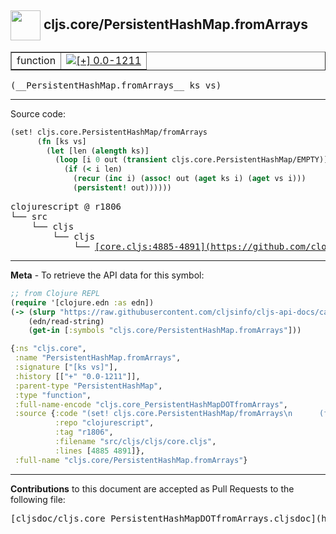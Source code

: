 ## <img width="48px" valign="middle" src="http://i.imgur.com/Hi20huC.png"> cljs.core/PersistentHashMap.fromArrays

 <table border="1">
<tr>

<td>function</td>
<td><a href="https://github.com/cljsinfo/cljs-api-docs/tree/0.0-1211"><img valign="middle" alt="[+] 0.0-1211" src="https://img.shields.io/badge/+-0.0--1211-lightgrey.svg"></a> </td>
</tr>
</table>

 <samp>
(__PersistentHashMap.fromArrays__ ks vs)<br>
</samp>

---





Source code:

```clj
(set! cljs.core.PersistentHashMap/fromArrays
      (fn [ks vs]
        (let [len (alength ks)]
          (loop [i 0 out (transient cljs.core.PersistentHashMap/EMPTY)]
            (if (< i len)
              (recur (inc i) (assoc! out (aget ks i) (aget vs i)))
              (persistent! out))))))
```

 <pre>
clojurescript @ r1806
└── src
    └── cljs
        └── cljs
            └── <ins>[core.cljs:4885-4891](https://github.com/clojure/clojurescript/blob/r1806/src/cljs/cljs/core.cljs#L4885-L4891)</ins>
</pre>


---

__Meta__ - To retrieve the API data for this symbol:

```clj
;; from Clojure REPL
(require '[clojure.edn :as edn])
(-> (slurp "https://raw.githubusercontent.com/cljsinfo/cljs-api-docs/catalog/cljs-api.edn")
    (edn/read-string)
    (get-in [:symbols "cljs.core/PersistentHashMap.fromArrays"]))
```

```clj
{:ns "cljs.core",
 :name "PersistentHashMap.fromArrays",
 :signature ["[ks vs]"],
 :history [["+" "0.0-1211"]],
 :parent-type "PersistentHashMap",
 :type "function",
 :full-name-encode "cljs.core_PersistentHashMapDOTfromArrays",
 :source {:code "(set! cljs.core.PersistentHashMap/fromArrays\n      (fn [ks vs]\n        (let [len (alength ks)]\n          (loop [i 0 out (transient cljs.core.PersistentHashMap/EMPTY)]\n            (if (< i len)\n              (recur (inc i) (assoc! out (aget ks i) (aget vs i)))\n              (persistent! out))))))",
          :repo "clojurescript",
          :tag "r1806",
          :filename "src/cljs/cljs/core.cljs",
          :lines [4885 4891]},
 :full-name "cljs.core/PersistentHashMap.fromArrays"}

```

---

__Contributions__ to this document are accepted as Pull Requests to the following file:

 <pre>
[cljsdoc/cljs.core_PersistentHashMapDOTfromArrays.cljsdoc](https://github.com/cljsinfo/cljs-api-docs/blob/master/cljsdoc/cljs.core_PersistentHashMapDOTfromArrays.cljsdoc)
</pre>

